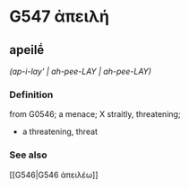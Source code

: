 # G547 ἀπειλή

## apeilḗ

_(ap-i-lay' | ah-pee-LAY | ah-pee-LAY)_

### Definition

from G0546; a menace; X straitly, threatening; 

- a threatening, threat

### See also

[[G546|G546 ἀπειλέω]]
